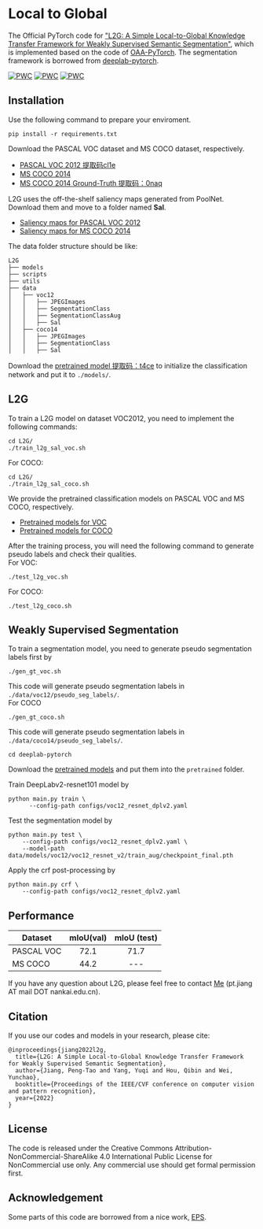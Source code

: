 # Local to Global
The Official PyTorch code for ["L2G: A Simple Local-to-Global Knowledge Transfer Framework for Weakly Supervised Semantic Segmentation"](https://arxiv.org/abs/2204.03206), which is implemented based on the code of [OAA-PyTorch](https://github.com/PengtaoJiang/OAA-PyTorch). 
The segmentation framework is borrowed from [deeplab-pytorch](https://github.com/kazuto1011/deeplab-pytorch).

[![PWC](https://img.shields.io/endpoint.svg?url=https://paperswithcode.com/badge/l2g-a-simple-local-to-global-knowledge/weakly-supervised-semantic-segmentation-on-1)](https://paperswithcode.com/sota/weakly-supervised-semantic-segmentation-on-1?p=l2g-a-simple-local-to-global-knowledge)
[![PWC](https://img.shields.io/endpoint.svg?url=https://paperswithcode.com/badge/l2g-a-simple-local-to-global-knowledge/weakly-supervised-semantic-segmentation-on)](https://paperswithcode.com/sota/weakly-supervised-semantic-segmentation-on?p=l2g-a-simple-local-to-global-knowledge)
[![PWC](https://img.shields.io/endpoint.svg?url=https://paperswithcode.com/badge/l2g-a-simple-local-to-global-knowledge/weakly-supervised-semantic-segmentation-on-4)](https://paperswithcode.com/sota/weakly-supervised-semantic-segmentation-on-4?p=l2g-a-simple-local-to-global-knowledge)

## Installation
Use the following command to prepare your enviroment.
```
pip install -r requirements.txt
```

Download the PASCAL VOC dataset and MS COCO dataset, respectively. 
- [PASCAL VOC 2012 提取码cl1e](https://pan.baidu.com/s/1CCR840MJ3Rx7jQ-r1jLX9g)  
- [MS COCO 2014](https://cocodataset.org/#home)  
- [MS COCO 2014 Ground-Truth 提取码：0naq](https://pan.baidu.com/s/1O61VZG0CkyZ7fHoK0FfjAA)

L2G uses the off-the-shelf saliency maps generated from PoolNet. Download them and move to a folder named **Sal**.
- [Saliency maps for PASCAL VOC 2012](https://drive.google.com/file/d/1ZBLZ3YFw6yDIRWo0Apd4znOozg-Buj4A/view?usp=sharing)
- [Saliency maps for MS COCO 2014](https://drive.google.com/file/d/1IN6qQK0kL4_x8yzF7jvS6hNIFXsrR6XV/view?usp=sharing)  

The data folder structure should be like:
```
L2G
├── models
├── scripts
├── utils
├── data
│   ├── voc12
│   │   ├── JPEGImages
│   │   ├── SegmentationClass
│   │   ├── SegmentationClassAug
│   │   ├── Sal
│   ├── coco14
│   │   ├── JPEGImages
│   │   ├── SegmentationClass
│   │   ├── Sal

```
Download the [pretrained model 提取码：t4ce](https://pan.baidu.com/share/init?surl=vP8O0RPJKXM0HPhVCn7wXw) to initialize the classification network and put it to `./models/`.

## L2G
To train a L2G model on dataset VOC2012, you need to implement the following commands:
```
cd L2G/
./train_l2g_sal_voc.sh 
```
For COCO:
```
cd L2G/
./train_l2g_sal_coco.sh 
```
We provide the pretrained classification models on PASCAL VOC and MS COCO, respectively.
- [Pretrained models for VOC](https://drive.google.com/file/d/1Yc-LZ4bTM_1arpPBId6CMP9I2gOrDkdi/view?usp=sharing)
- [Pretrained models for COCO](https://drive.google.com/file/d/1i3b35g4GJO448kVdibBa5aL-yG6G2Huc/view?usp=sharing)  

After the training process, you will need the following command to generate pseudo labels 
and check their qualities.   
For VOC:
```
./test_l2g_voc.sh
```
For COCO:
```
./test_l2g_coco.sh
```
## Weakly Supervised Segmentation
To train a segmentation model, you need to generate pseudo segmentation labels first by 
```
./gen_gt_voc.sh
```
This code will generate pseudo segmentation labels in `./data/voc12/pseudo_seg_labels/`.  
For COCO
```
./gen_gt_coco.sh
```
This code will generate pseudo segmentation labels in `./data/coco14/pseudo_seg_labels/`.  


```
cd deeplab-pytorch
```
Download the [pretrained models](https://drive.google.com/file/d/1huoE5TcdUqLRFjVPaYSs2_sg2ehv9Z_s/view?usp=sharing) and put them into the `pretrained` folder.  

Train DeepLabv2-resnet101 model by
```
python main.py train \
      --config-path configs/voc12_resnet_dplv2.yaml
```
Test the segmentation model by 
```
python main.py test \
    --config-path configs/voc12_resnet_dplv2.yaml \
    --model-path data/models/voc12/voc12_resnet_v2/train_aug/checkpoint_final.pth
```
Apply the crf post-processing by 
```
python main.py crf \
    --config-path configs/voc12_resnet_dplv2.yaml
```

## Performance
Dataset | mIoU(val) | mIoU (test)  
--- |:---:|:---:
PASCAL VOC  | 72.1 | 71.7
MS COCO     | 44.2 | ---


If you have any question about L2G, please feel free to contact [Me](https://pengtaojiang.github.io/) (pt.jiang AT mail DOT nankai.edu.cn). 

## Citation
If you use our codes and models in your research, please cite:
```
@inproceedings{jiang2022l2g,
  title={L2G: A Simple Local-to-Global Knowledge Transfer Framework for Weakly Supervised Semantic Segmentation},
  author={Jiang, Peng-Tao and Yang, Yuqi and Hou, Qibin and Wei, Yunchao},
  booktitle={Proceedings of the IEEE/CVF conference on computer vision and pattern recognition},
  year={2022}
}
```

## License
The code is released under the Creative Commons Attribution-NonCommercial-ShareAlike 4.0 International Public License for NonCommercial use only. Any commercial use should get formal permission first.
 
## Acknowledgement
Some parts of this code are borrowed from a nice work, [EPS](https://github.com/PengtaoJiang/EPS).
